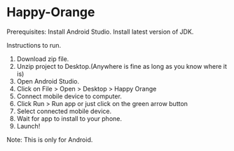# Happy-Orange

Prerequisites: 
Install Android Studio.
Install latest version of JDK.

Instructions to run.
1. Download zip file.
2. Unzip project to Desktop.(Anywhere is fine as long as you know where it is)
3. Open Android Studio.
4. Click on File > Open > Desktop > Happy Orange
5. Connect mobile device to computer.
6. Click Run > Run app or just click on the green arrow button
7. Select connected mobile device.
8. Wait for app to install to your phone.
9. Launch!

Note: This is only for Android.
